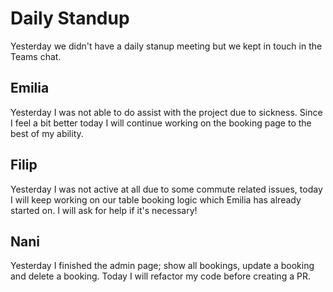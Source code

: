 # Daily Standup
Yesterday we didn't have a daily stanup meeting but we kept in touch in the Teams chat. 

## Emilia
Yesterday I was not able to do assist with the project due to sickness. Since I feel a bit better today I will continue working on the booking page to the best of my ability.  

## Filip
Yesterday I was not active at all due to some commute related issues, today I will keep working on our table booking logic which Emilia has already started on. I will ask for help if it's necessary!

## Nani
Yesterday I finished the admin page; show all bookings, update a booking and delete a booking. Today I will refactor my code before creating a PR. 

